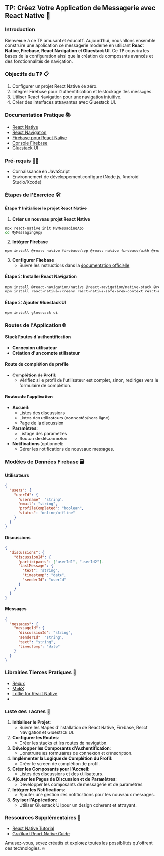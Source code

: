 ## TP: Créez Votre Application de Messagerie avec React Native 🎉

### Introduction

Bienvenue à ce TP amusant et éducatif. Aujourd'hui, nous allons ensemble construire une application de messagerie moderne en utilisant **React Native**, **Firebase**, **React Navigation** et **Gluestack UI**. Ce TP couvrira les bases de la configuration ainsi que la création de composants avancés et des fonctionnalités de navigation.

### Objectifs du TP 📋

1. Configurer un projet React Native de zéro.
2. Intégrer Firebase pour l’authentification et le stockage des messages.
3. Utiliser React Navigation pour une navigation intuitive.
4. Créer des interfaces attrayantes avec Gluestack UI.

### Documentation Pratique 📚

- [React Native](https://reactnative.dev/docs/getting-started)
- [React Navigation](https://reactnavigation.org/docs/getting-started)
- [Firebase pour React Native](https://rnfirebase.io/)
- [Console Firebase](https://console.firebase.google.com/)
- [Gluestack UI](https://gluestack-ui-docs.com)

### Pré-requis 👨‍💻

- Connaissance en JavaScript
- Environnement de développement configuré (Node.js, Android Studio/Xcode)

### Étapes de l'Exercice 🛠️

#### Étape 1: Initialiser le projet React Native

1. **Créer un nouveau projet React Native**

```bash
npx react-native init MyMessagingApp
cd MyMessagingApp
```

2. **Intégrer Firebase**

```bash
npm install @react-native-firebase/app @react-native-firebase/auth @react-native-firebase/firestore
```

3. **Configurer Firebase**
   - Suivre les instructions dans la [documentation officielle](https://rnfirebase.io/)

#### Étape 2: Installer React Navigation

```bash
npm install @react-navigation/native @react-navigation/native-stack @react-navigation/bottom-tabs
npm install react-native-screens react-native-safe-area-context react-native-gesture-handler react-native-reanimated
```

#### Étape 3: Ajouter Gluestack UI

```bash
npm install gluestack-ui
```

### Routes de l'Application 🌐

#### Stack Routes d'authentification
- **Connexion utilisateur**
- **Création d'un compte utilisateur**

#### Route de complétion de profile
- **Complétion de Profil**:
  - Vérifiez si le profil de l'utilisateur est complet, sinon, redirigez vers le formulaire de complétion.

#### Routes de l'application
- **Accueil**:
  - Listes des discussions
  - Listes des utilisateurs (connectés/hors ligne)
  - Page de la discussion
- **Paramètres**:
  - Listage des paramètres
  - Bouton de déconnexion
- **Notifications** (optionnel):
  - Gérer les notifications de nouveaux messages.

### Modèles de Données Firebase 🗃️

#### Utilisateurs

```json
{
  "users": {
    "userId": {
      "username": "string",
      "email": "string",
      "profileCompleted": "boolean",
      "status": "online/offline"
    }
  }
}
```

#### Discussions

```json
{
  "discussions": {
    "discussionId": {
      "participants": ["userId1", "userId2"],
      "lastMessage": {
        "text": "string",
        "timestamp": "date",
        "senderId": "userId"
      }
    }
  }
}
```

#### Messages

```json
{
  "messages": {
    "messageId": {
      "discussionId": "string",
      "senderId": "string",
      "text": "string",
      "timestamp": "date"
    }
  }
}
```

### Librairies Tierces Pratiques 🔧

- [Redux](https://redux.js.org/)
- [MobX](https://mobx.js.org/react-integration.html)
- [Lottie for React Native](https://github.com/lottie-react-native/lottie-react-native)
- 

### Liste des Tâches 📝

1. **Initialiser le Projet**:
   - Suivre les étapes d'installation de React Native, Firebase, React Navigation et Gluestack UI.
2. **Configurer les Routes**:
   - Créer les stacks et les routes de navigation.
3. **Développer les Composants d'Authentification**:
   - Construire les formulaires de connexion et d'inscription.
4. **Implémenter la Logique de Complétion du Profil**:
   - Créer le screen de complétion de profil.
5. **Créer les Composants pour l'Accueil**:
   - Listes des discussions et des utilisateurs.
6. **Ajouter les Pages de Discussion et de Paramètres**:
   - Développer les composants de messagerie et de paramètres.
7. **Intégrer les Notifications**:
   - Ajouter une gestion des notifications pour les nouveaux messages.
8. **Styliser l'Application**:
   - Utiliser Gluestack UI pour un design cohérent et attrayant.

### Ressources Supplémentaires 🌟

- [React Native Tutorial](https://www.youtube.com/watch?v=0-S5a0eXPoc)
- [Grafikart React Native Guide](https://www.youtube.com/watch?v=hhe6Xb4Em5U&list=PLjwdMgw5TTLUEOKPg5Z5TgwAOeWkjGL69)

Amusez-vous, soyez créatifs et explorez toutes les possibilités qu'offrent ces technologies. 🔥
